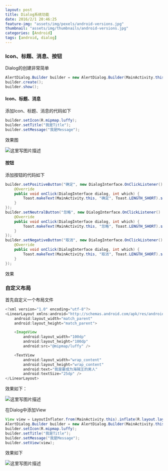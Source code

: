 ```yaml
---
layout: post
title: Dialog系统功能
date: 2016/2/1 20:46:25
feature-img: "assets/img/pexels/android-versions.jpg"
thumbnail: "assets/img/thumbnails/android-versions.jpg"
categories: [Android]
tags: [android, dialog]
---
```


### Icon、标题、消息、按钮
Dialog的创建非常简单

```java
AlertDialog.Builder builder = new AlertDialog.Builder(MainActivity.this);
builder.create();
builder.show();
```

#### Icon、标题、消息
添加Icon、标题、消息的代码如下
<!--more-->

```java
builder.setIcon(R.mipmap.luffy);
builder.setTitle("我是Title");
builder.setMessage("我是Message");
```

效果图

![这里写图片描述](http://upload-images.jianshu.io/upload_images/3161942-019f4abfe7ac6722?imageMogr2/auto-orient/strip%7CimageView2/2/w/1240)

#### 按钮
添加按钮的代码如下

```java
builder.setPositiveButton("确定", new DialogInterface.OnClickListener() {
	@Override
	public void onClick(DialogInterface dialog, int which) {
        Toast.makeText(MainActivity.this, "确定", Toast.LENGTH_SHORT).show();
    }
});
builder.setNeutralButton("忽略", new DialogInterface.OnClickListener() {
    @Override
    public void onClick(DialogInterface dialog, int which) {
        Toast.makeText(MainActivity.this, "忽略", Toast.LENGTH_SHORT).show();
    }
});
builder.setNegativeButton("取消", new DialogInterface.OnClickListener() {
    @Override
    public void onClick(DialogInterface dialog, int which) {
        Toast.makeText(MainActivity.this, "取消", Toast.LENGTH_SHORT).show();
    }
});
```

效果

### 自定义布局
首先自定义一个布局文件

```java
<?xml version="1.0" encoding="utf-8"?>
<LinearLayout xmlns:android="http://schemas.android.com/apk/res/android"
    android:layout_width="match_parent"
    android:layout_height="match_parent">

    <ImageView
        android:layout_width="100dp"
        android:layout_height="100dp"
        android:src="@mipmap/luffy" />

    <TextView
        android:layout_width="wrap_content"
        android:layout_height="wrap_content"
        android:text="我是要成为海贼王的男人"
        android:textSize="25dp" />
</LinearLayout>
```

效果如下：

![这里写图片描述](http://upload-images.jianshu.io/upload_images/3161942-0a404e41c14f6472?imageMogr2/auto-orient/strip%7CimageView2/2/w/1240)

在Dialog中添加View

```java
View view = LayoutInflater.from(MainActivity.this).inflate(R.layout.layout_dialog,null);
AlertDialog.Builder builder = new AlertDialog.Builder(MainActivity.this);
builder.setIcon(R.mipmap.luffy);
builder.setTitle("我是Title");
builder.setMessage("我是Message");
builder.setView(view);
```

效果如下

![这里写图片描述](http://upload-images.jianshu.io/upload_images/3161942-f3707f9ffecbef7a?imageMogr2/auto-orient/strip%7CimageView2/2/w/1240)


